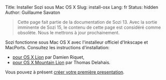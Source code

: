 Title: Installer Sozi sous Mac OS X
Slug: install-osx
Lang: fr
Status: hidden
Author: Guillaume Savaton

> Cette page fait partie de la documentation de Sozi 13.
> Avec la sortie imminente de Sozi 15, le contenu de cette page
> est considéré comme obsolète.
> Nous le mettrons à jour prochainement.

Sozi fonctionne sous Mac OS X avec l'installeur officiel d'Inkscape et MacPorts.
Consultez les instructions d'installation:

* [pour OS X Lion](http://www.lifl.fr/~riquetd/installing-sozi-on-mac-os-x.html) par Damien Riquet,
* [pour OS X Mountain Lion](https://dl.dropboxusercontent.com/u/2324311/Sozi_Mountain_Lion.html) par Thomas Delahais.

Vous pouvez à présent [créer votre première presentation](|filename|create.md).

